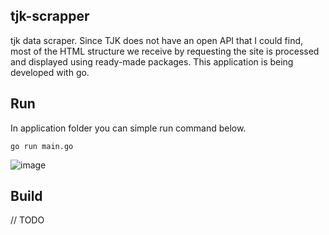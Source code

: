 ## tjk-scrapper 
tjk data scraper. Since TJK does not have an open API that I could find, most of the HTML structure we receive by requesting the site is processed and displayed using ready-made packages. This application is being developed with go. 

## Run
In application folder you can simple run command below.

```
go run main.go
```
![image](https://user-images.githubusercontent.com/21237298/194708712-dac2f000-7e94-4f54-bb79-a92df971e5e0.png)


## Build
// TODO
